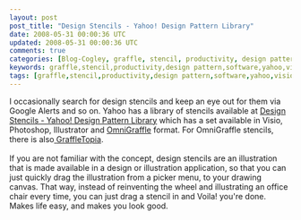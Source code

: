 ```yaml
---           
layout: post
post_title: "Design Stencils - Yahoo! Design Pattern Library"
date: 2008-05-31 00:00:36 UTC
updated: 2008-05-31 00:00:36 UTC
comments: true
categories: [Blog-Cogley, graffle, stencil, productivity, design pattern, software, yahoo, visio]
keywords: graffle,stencil,productivity,design pattern,software,yahoo,visio
tags: [graffle,stencil,productivity,design pattern,software,yahoo,visio]
---
```

 
I occasionally search for design stencils and keep an eye out for them via Google Alerts and so on. Yahoo has a library of stencils available at [Design Stencils - Yahoo! Design Pattern Library](http://developer.yahoo.com/ypatterns/wireframes/) which has a set available in Visio, Photoshop, Illustrator and [OmniGraffle](http://www.omnigroup.com/applications/omnigraffle/) format. For OmniGraffle stencils, there is also<u> </u>[GraffleTopia](http://www.graffletopia.com/). <br /><br />If you are not familiar with the concept, design stencils are an illustration that is made available in a design or illustration application, so that you can just quickly drag the illustration from a picker menu, to your drawing canvas. That way, instead of reinventing the wheel and illustrating an office chair every time, you can just drag a stencil in and Voila! you're done. Makes life easy, and makes you look good.
